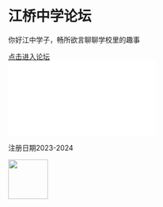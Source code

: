 <html>
<body>
	<h1>江桥中学论坛</h1>
	<p>你好江中学子，畅所欲言聊聊学校里的趣事</p>
	<a href="https://github.com/wyxdlz54188/jqzx/discussions">点击进入论坛</a><br>
	<iframe src="//player.bilibili.com/player.html?isOutside=true&aid=351853499&bvid=BV1VR4y1i7KM&cid=1007708118&p=1" scrolling="no" border="0" frameborder="no" framespacing="0" allowfullscreen="true"></iframe>
</body>
	<p>注册日期2023-2024</p><a href="https://github.com/wyxdlz54188/jqzx/discussions">
<img border="0" src="https://github.com/wyxdlz54188/jqzx/releases/download/%E7%85%A7%E7%89%87/jqzx.jpeg" width="80" height="80"></a>
</html>
